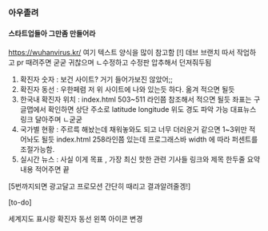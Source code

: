 ### 아우졸려
#### 스타트업들아 그만좀 만들어라



https://wuhanvirus.kr/ 여기 텍스트 양식을 많이 참고함
[!] 데브 브랜치 따서 작업하고 pr 때려주면 굳굳
    귀찮으며 ㄴ수정하고 수정판 압추해서 던져줘두됨
1. 확진자 숫자 : 보건 사이트? 거기 들어가보진 않았어;;
2. 확진자 동선 : 우한페렴 저 위 사이트에 나와 있는듯 하다. 옮겨 적으면 될듯
3. 한국내 확진자 위치 : index.html 503~511 라인쯤 참조해서 적으면 될듯 좌표는 구글맵에서 확인하면 상단 주소로 latitude longitude 위도 경도 파악 가능 대표뉴스 링크 달아주며 ㄴ굳굳
4. 국가별 현황 : 주르륵 해놨는데 채워놓와도 되고 너무 더러운거 같으면 1~3위만 적어놔도 될듯 index.html 258라인쯤 있는데 프로그래스바 width 에 따라 퍼센트를 조절가능함.
5. 실시간 뉴스 : 사실 이게 목표 , 가장 최신 핫한 관련 기사들 링크와 제목 한두줄 요약 내용 적어주면 끝


[5번까지되면 광고달고 프로모션 간단히 때리고 결과알려줄겡!]

[to-do]

세계지도 표시랑
확진자 동선 왼쪽 아이콘 변경
